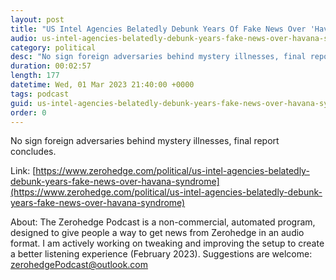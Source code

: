```yaml
---
layout: post
title: "US Intel Agencies Belatedly Debunk Years Of Fake News Over 'Havana Syndrome' "
audio: us-intel-agencies-belatedly-debunk-years-fake-news-over-havana-syndrome-0
category: political
desc: "No sign foreign adversaries behind mystery illnesses, final report concludes."
duration: 00:02:57
length: 177
datetime: Wed, 01 Mar 2023 21:40:00 +0000
tags: podcast
guid: us-intel-agencies-belatedly-debunk-years-fake-news-over-havana-syndrome-0
order: 0
---
```

No sign foreign adversaries behind mystery illnesses, final report concludes.

Link: [https://www.zerohedge.com/political/us-intel-agencies-belatedly-debunk-years-fake-news-over-havana-syndrome](https://www.zerohedge.com/political/us-intel-agencies-belatedly-debunk-years-fake-news-over-havana-syndrome)

About: The Zerohedge Podcast is a non-commercial, automated program, designed to give people a way to get news from Zerohedge in an audio format.  I am actively working on tweaking and improving the setup to create a better listening experience (February 2023).  Suggestions are welcome: [zerohedgePodcast@outlook.com](mailto:zerohedgePodcast@outlook.com)